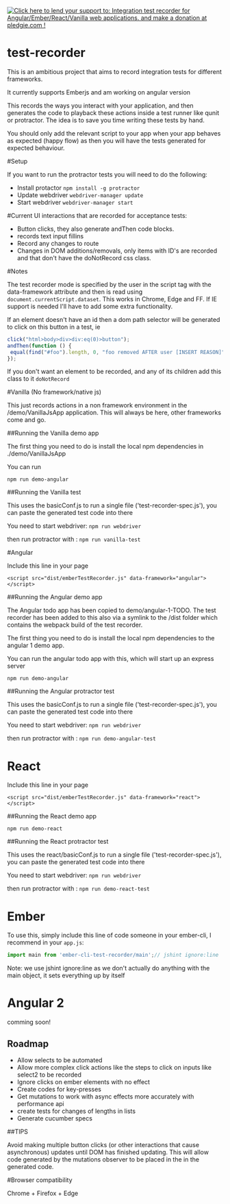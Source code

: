 
<a href='https://pledgie.com/campaigns/30176'><img alt='Click here to lend your support to: Integration test recorder for Angular/Ember/React/Vanilla web applications. and make a donation at pledgie.com !' src='https://pledgie.com/campaigns/30176.png?skin_name=chrome' border='0' ></a>

# test-recorder
This is an ambitious project that aims to record integration tests for different frameworks.

It currently supports Emberjs and am working on angular version

This records the ways you interact with your application, and then generates the code to playback these actions inside a test runner like 
qunit or protractor. The idea is to save you time writing these tests by hand.
 
You should only add the relevant script to your app when your app behaves as
expected (happy flow) as then you will have the tests generated for expected behaviour.

#Setup

If you want to run the protractor tests you will need to do the following:
* Install protactor `npm install -g protractor` 
* Update webdriver `webdriver-manager update`
* Start webdriver `webdriver-manager start`


#Current UI interactions that are recorded for acceptance tests:

* Button clicks, they also generate andThen code blocks. 
* records text input fillins
* Record any changes to route
* Changes in DOM additions/removals, only items with ID's are recorded and that don't have the doNotRecord css class.

#Notes

The test recorder mode is specified by the user in the script tag with the data-framework attribute and then is read 
using `document.currentScript.dataset`. This works in Chrome, Edge and FF. If IE support is needed I'll have to add some
extra functionality.

If an element doesn't have an id then a dom path selector will be generated to click on this button in a test, ie
```js
click("html>body>div>div:eq(0)>button");
andThen(function () {
 equal(find("#foo").length, 0, "foo removed AFTER user [INSERT REASON]");
});
```

If you don't want an element to be recorded, and any of its children add this class to it `doNotRecord`

#Vanilla (No framework/native js)

This just records actions in a non framework environment in the /demo/VanillaJsApp application. 
This will always be here, other frameworks come and go.


##Running the Vanilla demo app

The first thing you need to do is install the local npm dependencies in ./demo/VanillaJsApp

You can run 

`npm run demo-angular`


##Running the Vanilla test


This uses the basicConf.js to run a single file ('test-recorder-spec.js'), you can paste the generated test code into there

You need to start webdriver:
`npm run webdriver`

then run protractor with :
`npm run vanilla-test`

#Angular

Include this line in your page

`<script src="dist/emberTestRecorder.js" data-framework="angular"></script>`

##Running the Angular demo app

The Angular todo app has been copied to demo/angular-1-TODO. The test recorder has been added to this also via a symlink 
to the /dist folder which contains the webpack build of the test recorder.

The first thing you need to do is install the local npm dependencies to the angular 1 demo app.

You can run the angular todo app with this, which will start up an express server

`npm run demo-angular`


##Running the Angular protractor test


This uses the basicConf.js to run a single file ('test-recorder-spec.js'), you can paste the generated test code into there

You need to start webdriver:
`npm run webdriver`

then run protractor with :
`npm run demo-angular-test`

# React

Include this line in your page

`<script src="dist/emberTestRecorder.js" data-framework="react"></script>`

##Running the React demo app

`npm run demo-react`

##Running the React protractor test

This uses the react/basicConf.js to run a single file ('test-recorder-spec.js'), you can paste the generated test code into there

You need to start webdriver:
`npm run webdriver`

then run protractor with :
`npm run demo-react-test`


# Ember

To use this, simply include this line of code someone in your ember-cli, I recommend in your `app.js`:

```js
import main from 'ember-cli-test-recorder/main';// jshint ignore:line
```
Note: we use jshint ignore:line as we don't actually do anything with the main object, it sets everything up by itself


# Angular 2 

comming soon!

## Roadmap
* Allow selects to be automated
* Allow more complex click actions like the steps to click on inputs like select2 to be recorded
* Ignore clicks on ember elements with no effect
* Create codes for key-presses 
* Get mutations to work with async effects more accurately with performance api
* create tests for changes of lengths in lists
* Generate cucumber specs

##TIPS

Avoid making multiple button clicks (or other interactions that cause asynchronous) updates until DOM has 
finished updating. This will allow code generated by the mutations observer to be placed in the in the
generated code. 

#Browser compatibility

Chrome + Firefox + Edge

